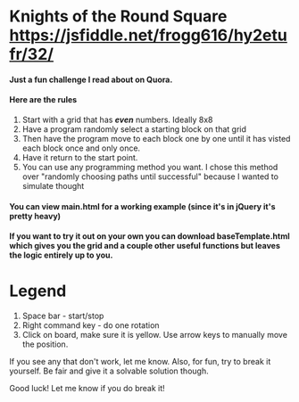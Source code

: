 # Knights of the Round Square https://jsfiddle.net/frogg616/hy2etufr/32/


#### Just a fun challenge I read about on Quora.
#### Here are the rules
1. Start with a grid that has **_even_** numbers. Ideally 8x8
2. Have a program randomly select a starting block on that grid
3. Then have the program move to each block one by one until it has visted each block once and only once.
4. Have it return to the start point.
5. You can use any programming method you want. I chose this method over "randomly choosing paths until successful" because I wanted to simulate thought

#### You can view main.html for a working example (since it's in jQuery it's pretty heavy)
#### If you want to try it out on your own you can download baseTemplate.html which gives you the grid and a couple other useful functions but leaves the logic entirely up to you.

# Legend
1. Space bar - start/stop
2. Right command key - do one rotation
3. Click on board, make sure it is yellow. Use arrow keys to manually move the position.


If you see any that don't work, let me know.
Also, for fun, try to break it yourself. Be fair and give it a solvable solution though.

Good luck! Let me know if you do break it!
